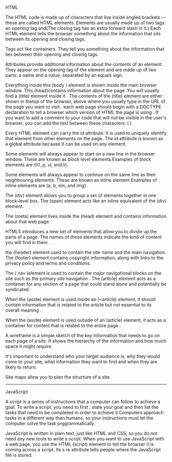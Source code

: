 HTML

The HTML code  is made up of characters that live inside angled brackets — these are called HTML elements. Elements are usually
made up of two tags: an opening tag and(The closing tag has an extra forward slash in it.) 
Each HTML element tells the browser something about the information that sits between its opening and closing tags.

Tags act like containers. They tell you something about the information that lies between their opening and closing tags.

Attributes provide additional information about the contents of an element. They appear on the opening tag of the element and are
made up of two parts: a name and a value, separated by an equals sign.

Everything inside this (body ) element is shown inside the main browser window.
 This (head)contains information about the page .You will usually find a (title) element inside it .
 The contents of the (title) element are either shown in thetop of the browser, above where you usually type in the URL of
the page you want to visit . 
each web page should begin with a DOCTYPE declaration to tell a browser which version of HTML the page is using .
If you want to add a comment to your code that will not be visible in the user's browser, you can add the text between these
characters: ( <!-- comment goes here -->)

Every HTML element can carry the id attribute. It is used to uniquely identify that element from other elements on the page. The id attribute is known as a global attribute because it can be used on any element.

Some elements will always appear to start on a new line in the browser window. These are known as block level elements.Examples of block elements are
(h1, p, ul, and li).

Some elements will always appear to continue on the same line as their neighbouring elements. These are known as
inline element Examples of inline elements are (a, b, em, and img).

The (div) element allows you to group a set of elements together in one block-level box.
The (span) element acts like an inline equivalent of the (div) element. 

The (meta) element lives inside the (head) element and contains information about that web page.

HTML5 introduces a new set of elements that allow you to divide up the parts of a page. The names of these elements indicate the kind of content
you will find in them .

the (header) element used to contain the site name and the main navigation.
The (footer) element contains copyright information, along with links to the privacy policy and terms and conditions. 

The ( nav )element is used to contain the major navigational blocks on the site such as the primary site navigation .
The (article) element acts as a container for any section of a page that could stand alone and potentially be syndicated.

When the (aside) element is used inside an (<article) element, it should contain information that is related to the
article but not essential to its overall meaning .

When the (aside) element is used outside of an (article) element, it acts as a container for content that is related to
the entire page .

A wireframe is a simple sketch of the key information that needs to go on each page of a site. It shows the hierarchy of the information and how much space it might require.

It's important to understand who your target audience is, why they would come to your site, what information they want to find and when they are likely to return.

Site maps allow you to plan the structure of a site.

*************************************************************************************************
JavaScript

A script is a series of instructions that a computer can follow to achieve a goal.
To write a script, you need to first .
state your goal and then list the tasks that need to be completed in order to achieve it.Computers approach tasks in a different way than
humans, so your instructions must let the computer solve the task prggrammatically. 

JavaScript is written in plain text, just like HTML and CSS, so you do not need any new tools to write a script.
When you want to use JavaScript with a web page, you use the HTML (script) element to tell the browser it is coming across a script.
Its s re attribute tells people where the JavaScript file is stored.
